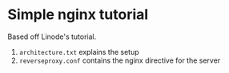 # Simple nginx tutorial

Based off Linode's tutorial.

1. `architecture.txt` explains the setup
2. `reverseproxy.conf` contains the nginx directive for the server
